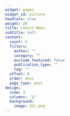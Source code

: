 ```yaml
---
widget: pages
widget_id: picture
headless: true
weight: 20
title: Latest News
subtitle: null
content:
  count: 5
  filters:
    author: ""
    category: ""
    exclude_featured: false
    publication_type: ""
    tag: ""
  offset: 0
  order: desc
  page_type: post
design:
  view: 3
  columns: "1"
  background:
    image: 321.png
---
```

